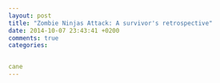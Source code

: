 ```yaml
---
layout: post
title: "Zombie Ninjas Attack: A survivor's retrospective"
date: 2014-10-07 23:43:41 +0200
comments: true
categories:


cane 
---
```

